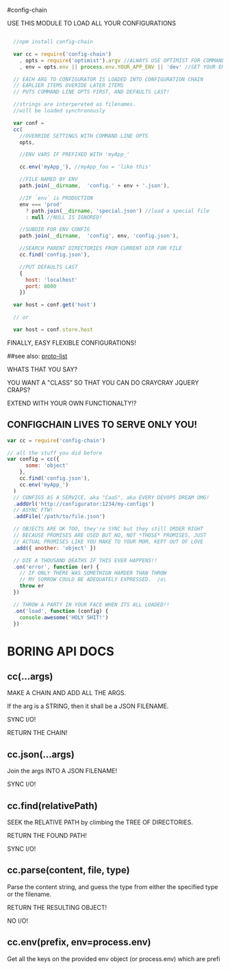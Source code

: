 #config-chain

USE THIS MODULE TO LOAD ALL YOUR CONFIGURATIONS

``` js

  //npm install config-chain

  var cc = require('config-chain')
    , opts = require('optimist').argv //ALWAYS USE OPTIMIST FOR COMMAND LINE OPTIONS.
    , env = opts.env || process.env.YOUR_APP_ENV || 'dev' //SET YOUR ENV LIKE THIS.

  // EACH ARG TO CONFIGURATOR IS LOADED INTO CONFIGURATION CHAIN
  // EARLIER ITEMS OVERIDE LATER ITEMS
  // PUTS COMMAND LINE OPTS FIRST, AND DEFAULTS LAST!

  //strings are interpereted as filenames.
  //will be loaded synchronously

  var conf =
  cc(
    //OVERRIDE SETTINGS WITH COMMAND LINE OPTS
    opts,

    //ENV VARS IF PREFIXED WITH 'myApp_'

    cc.env('myApp_'), //myApp_foo = 'like this'

    //FILE NAMED BY ENV
    path.join(__dirname,  'config.' + env + '.json'),

    //IF `env` is PRODUCTION
    env === 'prod'
      ? path.join(__dirname, 'special.json') //load a special file
      : null //NULL IS IGNORED!

    //SUBDIR FOR ENV CONFIG
    path.join(__dirname,  'config', env, 'config.json'),

    //SEARCH PARENT DIRECTORIES FROM CURRENT DIR FOR FILE
    cc.find('config.json'),

    //PUT DEFAULTS LAST
    {
      host: 'localhost'
      port: 8000
    })

  var host = conf.get('host')

  // or

  var host = conf.store.host

```

FINALLY, EASY FLEXIBLE CONFIGURATIONS!

##see also: [proto-list](https://github.com/isaacs/proto-list/)

WHATS THAT YOU SAY?

YOU WANT A "CLASS" SO THAT YOU CAN DO CRAYCRAY JQUERY CRAPS?

EXTEND WITH YOUR OWN FUNCTIONALTY!?

## CONFIGCHAIN LIVES TO SERVE ONLY YOU!

```javascript
var cc = require('config-chain')

// all the stuff you did before
var config = cc({
      some: 'object'
    },
    cc.find('config.json'),
    cc.env('myApp_')
  )
  // CONFIGS AS A SERVICE, aka "CaaS", aka EVERY DEVOPS DREAM OMG!
  .addUrl('http://configurator:1234/my-configs')
  // ASYNC FTW!
  .addFile('/path/to/file.json')

  // OBJECTS ARE OK TOO, they're SYNC but they still ORDER RIGHT
  // BECAUSE PROMISES ARE USED BUT NO, NOT *THOSE* PROMISES, JUST
  // ACTUAL PROMISES LIKE YOU MAKE TO YOUR MOM, KEPT OUT OF LOVE
  .add({ another: 'object' })

  // DIE A THOUSAND DEATHS IF THIS EVER HAPPENS!!
  .on('error', function (er) {
    // IF ONLY THERE WAS SOMETHIGN HARDER THAN THROW
    // MY SORROW COULD BE ADEQUATELY EXPRESSED.  /o\
    throw er
  })

  // THROW A PARTY IN YOUR FACE WHEN ITS ALL LOADED!!
  .on('load', function (config) {
    console.awesome('HOLY SHIT!')
  })
```

# BORING API DOCS

## cc(...args)

MAKE A CHAIN AND ADD ALL THE ARGS.

If the arg is a STRING, then it shall be a JSON FILENAME.

SYNC I/O!

RETURN THE CHAIN!

## cc.json(...args)

Join the args INTO A JSON FILENAME!

SYNC I/O!

## cc.find(relativePath)

SEEK the RELATIVE PATH by climbing the TREE OF DIRECTORIES.

RETURN THE FOUND PATH!

SYNC I/O!

## cc.parse(content, file, type)

Parse the content string, and guess the type from either the
specified type or the filename.

RETURN THE RESULTING OBJECT!

NO I/O!

## cc.env(prefix, env=process.env)

Get all the keys on the provided env object (or process.env) which are
prefi